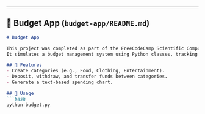 
---

## 📘 Budget App (`budget-app/README.md`)
```markdown
# Budget App

This project was completed as part of the FreeCodeCamp Scientific Computing with Python Certification.  
It simulates a budget management system using Python classes, tracking deposits, withdrawals, and transfers.

## 📝 Features
- Create categories (e.g., Food, Clothing, Entertainment).
- Deposit, withdraw, and transfer funds between categories.
- Generate a text-based spending chart.

## 🚀 Usage
```bash
python budget.py
